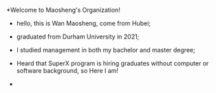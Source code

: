  *Welcome to Maosheng's Organization!

 - hello, this is Wan Maosheng, come from Hubei;

 - graduated from Durham University in 2021;

 - I studied management in both my bachelor and master degree; 

 - Heard that SuperX program is hiring graduates without computer or software background, so Here I am!

 - 
